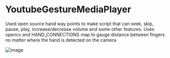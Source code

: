 # YoutubeGestureMediaPlayer
Used open source hand way points to make script that can seek, skip, pause, play, increase/decrease volume and some other features. Uses opencv and HAND_CONNECTIONS map to gauge distance between fingers no matter where the hand is detected on the camera

![image](https://github.com/user-attachments/assets/75540422-cfa3-4f78-92db-06d34c763b80)
